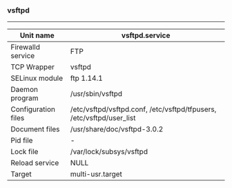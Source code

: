 ### vsftpd
---

[vsftpd]: https://security.appspot.com/vsftpd.html



| Unit name | vsftpd.service |
| --- | --- |
| Firewalld service | FTP |
| TCP Wrapper | vsftpd |
| SELinux module | ftp 1.14.1 |
| Daemon program | /usr/sbin/vsftpd |
| Configuration files| /etc/vsftpd/vsftpd.conf, /etc/vsftpd/tfpusers, /etc/vsftpd/user_list|
| Document files | /usr/share/doc/vsftpd-3.0.2 |
| Pid file| - |
| Lock file | /var/lock/subsys/vsftpd |
| Reload service | NULL |
| Target | multi-usr.target |



```
```

```
```




